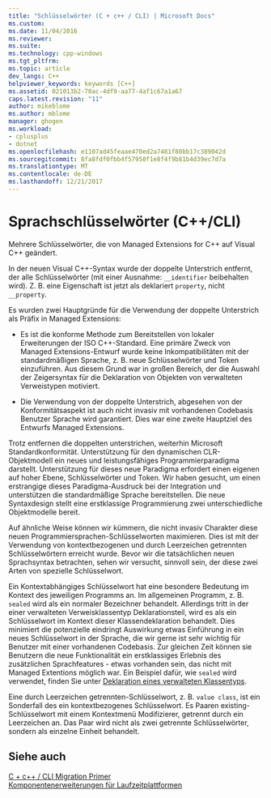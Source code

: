 ```yaml
---
title: "Schlüsselwörter (C + c++ / CLI) | Microsoft Docs"
ms.custom: 
ms.date: 11/04/2016
ms.reviewer: 
ms.suite: 
ms.technology: cpp-windows
ms.tgt_pltfrm: 
ms.topic: article
dev_langs: C++
helpviewer_keywords: keywords [C++]
ms.assetid: 021013b2-70ac-4df9-aa77-4af1c67a1a67
caps.latest.revision: "11"
author: mikeblome
ms.author: mblome
manager: ghogen
ms.workload:
- cplusplus
- dotnet
ms.openlocfilehash: e1107ad45feaae470ed2a7481f80bb17c389042d
ms.sourcegitcommit: 8fa8fdf0fbb4f57950f1e8f4f9b81b4d39ec7d7a
ms.translationtype: MT
ms.contentlocale: de-DE
ms.lasthandoff: 12/21/2017
---
```

# <a name="language-keywords-ccli"></a>Sprachschlüsselwörter (C++/CLI)
Mehrere Schlüsselwörter, die von Managed Extensions for C++ auf Visual C++ geändert.  
  
 In der neuen Visual C++-Syntax wurde der doppelte Unterstrich entfernt, der alle Schlüsselwörter (mit einer Ausnahme: `__identifier` beibehalten wird). Z. B. eine Eigenschaft ist jetzt als deklariert `property`, nicht `__property`.  
  
 Es wurden zwei Hauptgründe für die Verwendung der doppelte Unterstrich als Präfix in Managed Extensions:  
  
-   Es ist die konforme Methode zum Bereitstellen von lokaler Erweiterungen der ISO C++-Standard. Eine primäre Zweck von Managed Extensions-Entwurf wurde keine Inkompatibilitäten mit der standardmäßigen Sprache, z. B. neue Schlüsselwörter und Token einzuführen. Aus diesem Grund war in großen Bereich, der die Auswahl der Zeigersyntax für die Deklaration von Objekten von verwalteten Verweistypen motiviert.  
  
-   Die Verwendung von der doppelte Unterstrich, abgesehen von der Konformitätsaspekt ist auch nicht invasiv mit vorhandenen Codebasis Benutzer Sprache wird garantiert. Dies war eine zweite Hauptziel des Entwurfs Managed Extensions.  
  
 Trotz entfernen die doppelten unterstrichen, weiterhin Microsoft Standardkonformität. Unterstützung für den dynamischen CLR-Objektmodell ein neues und leistungsfähiges Programmierparadigma darstellt. Unterstützung für dieses neue Paradigma erfordert einen eigenen auf hoher Ebene, Schlüsselwörter und Token. Wir haben gesucht, um einen erstrangige dieses Paradigma-Ausdruck bei der Integration und unterstützen die standardmäßige Sprache bereitstellen. Die neue Syntaxdesign stellt eine erstklassige Programmierung zwei unterschiedliche Objektmodelle bereit.  
  
 Auf ähnliche Weise können wir kümmern, die nicht invasiv Charakter diese neuen Programmiersprachen-Schlüsselworten maximieren. Dies ist mit der Verwendung von kontextbezogenen und durch Leerzeichen getrennten Schlüsselwörtern erreicht wurde. Bevor wir die tatsächlichen neuen Sprachsyntax betrachten, sehen wir versucht, sinnvoll sein, der diese zwei Arten von spezielle Schlüsselwort.  
  
 Ein Kontextabhängiges Schlüsselwort hat eine besondere Bedeutung im Kontext des jeweiligen Programms an. Im allgemeinen Programm, z. B. `sealed` wird als ein normaler Bezeichner behandelt. Allerdings tritt in der einer verwalteten Verweisklassentyp Deklarationsteil, wird es als ein Schlüsselwort im Kontext dieser Klassendeklaration behandelt. Dies minimiert die potenzielle eindringt Auswirkung etwas Einführung in ein neues Schlüsselwort in der Sprache, die wir gerne ist sehr wichtig für Benutzer mit einer vorhandenen Codebasis. Zur gleichen Zeit können sie Benutzern die neue Funktionalität ein erstklassiges Erlebnis des zusätzlichen Sprachfeatures - etwas vorhanden sein, das nicht mit Managed Extentions möglich war. Ein Beispiel dafür, wie `sealed` wird verwendet, finden Sie unter [Deklaration eines verwalteten Klassentyps](../dotnet/declaration-of-a-managed-class-type.md).  
  
 Eine durch Leerzeichen getrennten-Schlüsselwort, z. B. `value class`, ist ein Sonderfall des ein kontextbezogenes Schlüsselwort. Es Paaren existing-Schlüsselwort mit einem Kontextmenü Modifizierer, getrennt durch ein Leerzeichen an. Das Paar wird nicht als zwei getrennte Schlüsselwörter, sondern als einzelne Einheit behandelt.  
  
## <a name="see-also"></a>Siehe auch  
 [C + c++ / CLI Migration Primer](../dotnet/cpp-cli-migration-primer.md)   
 [Komponentenerweiterungen für Laufzeitplattformen](../windows/component-extensions-for-runtime-platforms.md)
